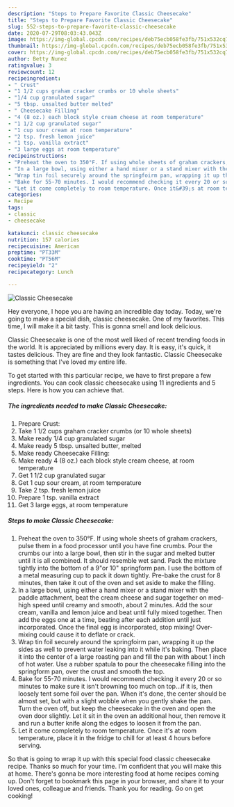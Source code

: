 ```yaml
---
description: "Steps to Prepare Favorite Classic Cheesecake"
title: "Steps to Prepare Favorite Classic Cheesecake"
slug: 552-steps-to-prepare-favorite-classic-cheesecake
date: 2020-07-29T08:03:43.043Z
image: https://img-global.cpcdn.com/recipes/deb75ecb058fe3fb/751x532cq70/classic-cheesecake-recipe-main-photo.jpg
thumbnail: https://img-global.cpcdn.com/recipes/deb75ecb058fe3fb/751x532cq70/classic-cheesecake-recipe-main-photo.jpg
cover: https://img-global.cpcdn.com/recipes/deb75ecb058fe3fb/751x532cq70/classic-cheesecake-recipe-main-photo.jpg
author: Betty Nunez
ratingvalue: 3
reviewcount: 12
recipeingredient:
- " Crust"
- "1 1/2 cups graham cracker crumbs or 10 whole sheets"
- "1/4 cup granulated sugar"
- "5 tbsp. unsalted butter melted"
- " Cheesecake Filling"
- "4 (8 oz.) each block style cream cheese at room temperature"
- "1 1/2 cup granulated sugar"
- "1 cup sour cream at room temperature"
- "2 tsp. fresh lemon juice"
- "1 tsp. vanilla extract"
- "3 large eggs at room temperature"
recipeinstructions:
- "Preheat the oven to 350°F. If using whole sheets of graham crackers, pulse them in a food processor until you have fine crumbs. Pour the crumbs our into a large bowl, then stir in the sugar and melted butter until it is all combined. It should resemble wet sand. Pack the mixture tightly into the bottom of a 9&#34;or 10&#34; springform pan. I use the bottom of a metal measuring cup to pack it down tightly. Pre-bake the crust for 8 minutes, then take it out of the oven and set aside to make the filling."
- "In a large bowl, using either a hand mixer or a stand mixer with the paddle attachment, beat the cream cheese and sugar together on med-high speed until creamy and smooth, about 2 minutes. Add the sour cream, vanilla and lemon juice and beat until fully mixed together. Then add the eggs one at a time, beating after each addition until just incorporated. Once the final egg is incorporated, stop mixing! Over-mixing could cause it to deflate or crack."
- "Wrap tin foil securely around the springfoirm pan, wrapping it up the sides as well to prevent water leaking into it while it&#39;s baking. Then place it into the center of a large roasting pan and fill the pan with about 1 inch of hot water. Use a rubber spatula to pour the cheesecake filling into the springform pan, over the crust and smooth the top."
- "Bake for 55-70 minutes. I would recommend checking it every 20 or so minutes to make sure it isn&#39;t browning too much on top...if it is, then loosely tent some foil over the pan. When it&#39;s done, the center should be almost set, but with a slight wobble when you gently shake the pan. Turn the oven off, but keep the cheesecake in the oven and open the oven door slightly. Let it sit in the oven an additional hour, then remove it and run a butter knife along the edges to loosen it from the pan."
- "Let it come completely to room temperature. Once it&#39;s at room temperature, place it in the fridge to chill for at least 4 hours before serving."
categories:
- Recipe
tags:
- classic
- cheesecake

katakunci: classic cheesecake 
nutrition: 157 calories
recipecuisine: American
preptime: "PT33M"
cooktime: "PT56M"
recipeyield: "2"
recipecategory: Lunch

---
```



![Classic Cheesecake](https://img-global.cpcdn.com/recipes/deb75ecb058fe3fb/751x532cq70/classic-cheesecake-recipe-main-photo.jpg)

Hey everyone, I hope you are having an incredible day today. Today, we're going to make a special dish, classic cheesecake. One of my favorites. This time, I will make it a bit tasty. This is gonna smell and look delicious.



Classic Cheesecake is one of the most well liked of recent trending foods in the world. It is appreciated by millions every day. It is easy, it's quick, it tastes delicious. They are fine and they look fantastic. Classic Cheesecake is something that I've loved my entire life.


To get started with this particular recipe, we have to first prepare a few ingredients. You can cook classic cheesecake using 11 ingredients and 5 steps. Here is how you can achieve that.

<!--inarticleads1-->

##### The ingredients needed to make Classic Cheesecake:

1. Prepare  Crust:
1. Take 1 1/2 cups graham cracker crumbs (or 10 whole sheets)
1. Make ready 1/4 cup granulated sugar
1. Make ready 5 tbsp. unsalted butter, melted
1. Make ready  Cheesecake Filling:
1. Make ready 4 (8 oz.) each block style cream cheese, at room temperature
1. Get 1 1/2 cup granulated sugar
1. Get 1 cup sour cream, at room temperature
1. Take 2 tsp. fresh lemon juice
1. Prepare 1 tsp. vanilla extract
1. Get 3 large eggs, at room temperature




<!--inarticleads2-->

##### Steps to make Classic Cheesecake:

1. Preheat the oven to 350°F. If using whole sheets of graham crackers, pulse them in a food processor until you have fine crumbs. Pour the crumbs our into a large bowl, then stir in the sugar and melted butter until it is all combined. It should resemble wet sand. Pack the mixture tightly into the bottom of a 9&#34;or 10&#34; springform pan. I use the bottom of a metal measuring cup to pack it down tightly. Pre-bake the crust for 8 minutes, then take it out of the oven and set aside to make the filling.
1. In a large bowl, using either a hand mixer or a stand mixer with the paddle attachment, beat the cream cheese and sugar together on med-high speed until creamy and smooth, about 2 minutes. Add the sour cream, vanilla and lemon juice and beat until fully mixed together. Then add the eggs one at a time, beating after each addition until just incorporated. Once the final egg is incorporated, stop mixing! Over-mixing could cause it to deflate or crack.
1. Wrap tin foil securely around the springfoirm pan, wrapping it up the sides as well to prevent water leaking into it while it&#39;s baking. Then place it into the center of a large roasting pan and fill the pan with about 1 inch of hot water. Use a rubber spatula to pour the cheesecake filling into the springform pan, over the crust and smooth the top.
1. Bake for 55-70 minutes. I would recommend checking it every 20 or so minutes to make sure it isn&#39;t browning too much on top...if it is, then loosely tent some foil over the pan. When it&#39;s done, the center should be almost set, but with a slight wobble when you gently shake the pan. Turn the oven off, but keep the cheesecake in the oven and open the oven door slightly. Let it sit in the oven an additional hour, then remove it and run a butter knife along the edges to loosen it from the pan.
1. Let it come completely to room temperature. Once it&#39;s at room temperature, place it in the fridge to chill for at least 4 hours before serving.




So that is going to wrap it up with this special food classic cheesecake recipe. Thanks so much for your time. I'm confident that you will make this at home. There's gonna be more interesting food at home recipes coming up. Don't forget to bookmark this page in your browser, and share it to your loved ones, colleague and friends. Thank you for reading. Go on get cooking!

